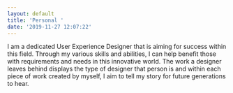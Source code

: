 ```yaml
---
layout: default
title: 'Personal '
date: '2019-11-27 12:07:22'
---
```

I am a dedicated User Experience Designer that is aiming for success within this field. Through my various skills and abilities, I can help benefit those with requirements and needs in this innovative world. The work a designer leaves behind displays the type of designer that person is and within each piece of work created by myself, I aim to tell my story for future generations to hear.
